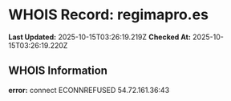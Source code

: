 # WHOIS Record: regimapro.es

**Last Updated:** 2025-10-15T03:26:19.219Z
**Checked At:** 2025-10-15T03:26:19.220Z

## WHOIS Information

**error:** connect ECONNREFUSED 54.72.161.36:43

